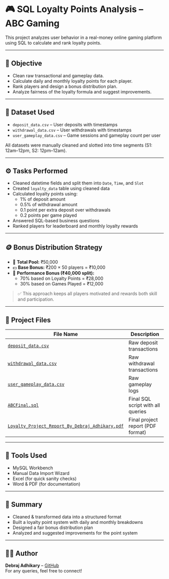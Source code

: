 
# 🎮 SQL Loyalty Points Analysis – ABC Gaming

This project analyzes user behavior in a real-money online gaming platform using SQL to calculate and rank loyalty points.

---

## 📌 Objective

- Clean raw transactional and gameplay data.
- Calculate daily and monthly loyalty points for each player.
- Rank players and design a bonus distribution plan.
- Analyze fairness of the loyalty formula and suggest improvements.

---

## 📁 Dataset Used

- `deposit_data.csv` – User deposits with timestamps
- `withdrawal_data.csv` – User withdrawals with timestamps
- `user_gameplay_data.csv` – Game sessions and gameplay count per user

All datasets were manually cleaned and slotted into time segments (S1: 12am–12pm, S2: 12pm–12am).

---

## ⚙️ Tasks Performed

- Cleaned datetime fields and split them into `Date`, `Time`, and `Slot`
- Created `loyalty_data` table using cleaned data
- Calculated loyalty points using:
  - 1% of deposit amount
  - 0.5% of withdrawal amount
  - 0.1 point per extra deposit over withdrawals
  - 0.2 points per game played
- Answered SQL-based business questions
- Ranked players for leaderboard and monthly loyalty rewards

---

## 🪙 Bonus Distribution Strategy

- 🎁 **Total Pool:** ₹50,000
- 💵 **Base Bonus:** ₹200 × 50 players = ₹10,000
- 🧮 **Performance Bonus (₹40,000 split):**
  - 70% based on Loyalty Points = ₹28,000
  - 30% based on Games Played = ₹12,000

> ✅ This approach keeps all players motivated and rewards both skill and participation.

---

## 📄 Project Files

| File Name                                         | Description                              |
|--------------------------------------------------|------------------------------------------|
| [`deposit_data.csv`](./deposit_data.csv)         | Raw deposit transactions                  |
| [`withdrawal_data.csv`](./withdrawal_data.csv)   | Raw withdrawal transactions               |
| [`user_gameplay_data.csv`](./user_gameplay_data.csv) | Raw gameplay logs                     |
| [`ABCFinal.sql`](./ABCFinal.sql)                 | Final SQL script with all queries         |
| [`Loyalty_Project_Report_By_Debraj_Adhikary.pdf`](./Loyalty_Project_Report_By_Debraj_Adhikary.pdf) | Final project report (PDF format)        |

---

## 🔧 Tools Used

- MySQL Workbench
- Manual Data Import Wizard
- Excel (for quick sanity checks)
- Word & PDF (for documentation)

---

## 📌 Summary

- Cleaned & transformed data into a structured format
- Built a loyalty point system with daily and monthly breakdowns
- Designed a fair bonus distribution plan
- Analyzed and suggested improvements for the point system

---

## 🙋‍♂️ Author

**Debraj Adhikary** – [GitHub](https://github.com/DebrajAdhikaey5)  
For any queries, feel free to connect!
